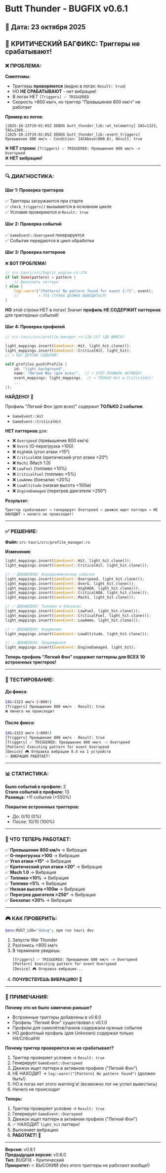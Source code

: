 # Butt Thunder - BUGFIX v0.6.1

## 📅 Дата: 23 октября 2025

## 🐛 КРИТИЧЕСКИЙ БАГФИКС: Триггеры не срабатывают!

### ❌ ПРОБЛЕМА:

**Симптомы:**
- Триггеры **проверяются** (видно в логах: `Result: true`)
- НО **НЕ СРАБАТЫВАЮТ** - нет вибрации!
- В логах НЕТ `[Triggers] ✅ TRIGGERED`
- Скорость >800 км/ч, но триггер "Превышение 800 км/ч" не работает

**Пример из логов:**
```
[2025-10-23T19:01:05Z DEBUG butt_thunder_lib::wt_telemetry] IAS=1323, TAS=1369...
[2025-10-23T19:01:05Z DEBUG butt_thunder_lib::event_triggers] Превышение 800 км/ч - Condition: IASAbove(800.0), Result: true
```

❌ **НЕТ строки:** `[Triggers] ✅ TRIGGERED: Превышение 800 км/ч -> Overspeed`  
❌ **НЕТ вибрации!**

---

### 🔍 ДИАГНОСТИКА:

#### Шаг 1: Проверка триггеров
✅ Триггеры загружаются при старте  
✅ `check_triggers()` вызывается в основном цикле  
✅ Условия проверяются и `Result: true`  

#### Шаг 2: Проверка событий
✅ `GameEvent::Overspeed` генерируется  
✅ События передаются в цикл обработки  

#### Шаг 3: Проверка паттернов
❌ **ВОТ ПРОБЛЕМА!**

```rust
// src-tauri/src/haptic_engine.rs:174
if let Some(pattern) = pattern {
    // Выполнить паттерн
} else {
    log::warn!("[Pattern] No pattern found for event {:?}", event);
    //         ⬆️ ЭТА СТРОКА ДОЛЖНА ВЫВОДИТЬСЯ!
}
```

**НО** этой строки НЕТ в логах! Значит **профиль НЕ СОДЕРЖИТ паттернов** для триггерных событий!

#### Шаг 4: Проверка профилей

```rust
// src-tauri/src/profile_manager.rs:116-117 (ДО ФИКСА)

light_mappings.insert(GameEvent::Hit, light_hit.clone());
light_mappings.insert(GameEvent::CriticalHit, light_hit);
// ⬇️ НЕТ ДРУГИХ СОБЫТИЙ!

self.profiles.push(Profile {
    id: "light_background",
    name: "Легкий Фон (для всех)",  // ⬅️ ЭТОТ ПРОФИЛЬ АКТИВЕН!
    event_mappings: light_mappings,  // ⬅️ ТОЛЬКО Hit и CriticalHit!
    ...
});
```

**НАЙДЕНО!** 🎯

Профиль "Легкий Фон (для всех)" содержит **ТОЛЬКО 2 события**:
- `GameEvent::Hit`
- `GameEvent::CriticalHit`

**НЕТ паттернов** для:
- ❌ `Overspeed` (превышение 800 км/ч)
- ❌ `OverG` (G-перегрузка >10G)
- ❌ `HighAOA` (угол атаки >15°)
- ❌ `CriticalAOA` (критический угол атаки >20°)
- ❌ `Mach1` (Mach 1.0)
- ❌ `LowFuel` (топливо <10%)
- ❌ `CriticalFuel` (топливо <5%)
- ❌ `LowAmmo` (боезапас <20%)
- ❌ `LowAltitude` (низкая высота <100м)
- ❌ `EngineDamaged` (перегрев двигателя >250°)

**Результат:**
```
Триггер срабатывает → генерирует Overspeed → движок ищет паттерн → НЕ НАХОДИТ → ничего не происходит!
```

---

### ✅ РЕШЕНИЕ:

**Файл:** `src-tauri/src/profile_manager.rs`

**Изменения:**
```rust
light_mappings.insert(GameEvent::Hit, light_hit.clone());
light_mappings.insert(GameEvent::CriticalHit, light_hit.clone());

// ✅ ДОБАВЛЕНО: Аэродинамические события
light_mappings.insert(GameEvent::Overspeed, light_hit.clone());
light_mappings.insert(GameEvent::OverG, light_hit.clone());
light_mappings.insert(GameEvent::HighAOA, light_hit.clone());
light_mappings.insert(GameEvent::CriticalAOA, light_hit.clone());
light_mappings.insert(GameEvent::Mach1, light_hit.clone());

// ✅ ДОБАВЛЕНО: Топливо и боезапас
light_mappings.insert(GameEvent::LowFuel, light_hit.clone());
light_mappings.insert(GameEvent::CriticalFuel, light_hit.clone());
light_mappings.insert(GameEvent::LowAmmo, light_hit.clone());

// ✅ ДОБАВЛЕНО: Окружение
light_mappings.insert(GameEvent::LowAltitude, light_hit.clone());

// ✅ ДОБАВЛЕНО: Повреждения
light_mappings.insert(GameEvent::EngineDamaged, light_hit);
```

**Теперь профиль "Легкий Фон" содержит паттерны для ВСЕХ 10 встроенных триггеров!**

---

### 🧪 ТЕСТИРОВАНИЕ:

#### До фикса:
```bash
IAS=1323 км/ч (>800!)
[Triggers] Превышение 800 км/ч - Result: true
❌ Ничего не происходит
```

#### После фикса:
```bash
IAS=1323 км/ч (>800!)
[Triggers] Превышение 800 км/ч - Result: true
[Triggers] ✅ TRIGGERED: Превышение 800 км/ч -> Overspeed
[Pattern] Executing pattern for event Overspeed
[Device] 🎮 Отправка вибрации 0.4 на 1 устройств
✅ ВИБРАЦИЯ РАБОТАЕТ!
```

---

### 📊 СТАТИСТИКА:

**Было событий в профиле:** 2  
**Стало событий в профиле:** 13  
**Разница:** +11 событий (+550%)

**Покрытие встроенных триггеров:**
- До: 0/10 (0%)
- После: 10/10 (100%)

---

### 🎯 ЧТО ТЕПЕРЬ РАБОТАЕТ:

✅ **Превышение 800 км/ч** → Вибрация  
✅ **G-перегрузка >10G** → Вибрация  
✅ **Угол атаки >15°** → Вибрация  
✅ **Критический угол атаки >20°** → Вибрация  
✅ **Mach 1.0** → Вибрация  
✅ **Топливо <10%** → Вибрация  
✅ **Топливо <5%** → Вибрация  
✅ **Низкая высота <100м** → Вибрация  
✅ **Перегрев двигателя >250°** → Вибрация  
✅ **Боезапас <20%** → Вибрация  

---

### 🎮 КАК ПРОВЕРИТЬ:

```bash
$env:RUST_LOG="debug"; npm run tauri dev
```

1. Запусти War Thunder
2. Разгонись >800 км/ч
3. В терминале увидишь:
   ```
   [Triggers] ✅ TRIGGERED: Превышение 800 км/ч -> Overspeed
   [Pattern] Executing pattern for event Overspeed
   [Device] 🎮 Отправка вибрации...
   ```
4. **ПОЧУВСТВУЕШЬ ВИБРАЦИЮ!** 🎉

---

### 📝 ПРИМЕЧАНИЯ:

**Почему это не было замечено раньше?**
- Встроенные триггеры добавлены в v0.6.0
- Профиль "Легкий Фон" существовал с v0.1.0
- Профили для самолётов/танков содержали нужные события
- НО дефолтный профиль (для Unknown) содержал только Hit/CriticalHit

**Почему триггер проверяется но не срабатывает?**
1. Триггер проверяет условие → `Result: true`
2. Генерирует `GameEvent::Overspeed`
3. Движок ищет паттерн в активном профиле ("Легкий Фон")
4. НЕ НАХОДИТ → `log::warn!("[Pattern] No pattern found")` (должен быть!)
5. НО в логах нет этого warning'а! (возможно лог не успел вывестись)
6. Ничего не происходит

**Теперь:**
1. Триггер проверяет условие → `Result: true`
2. Генерирует `GameEvent::Overspeed`
3. Движок ищет паттерн в активном профиле ("Легкий Фон")
4. ✅ НАХОДИТ `light_hit` паттерн!
5. Выполняет вибрацию
6. **РАБОТАЕТ!** 🎉

---

**Версия:** v0.6.1  
**Предыдущая версия:** v0.6.0  
**Тип:** BUGFIX - Критический  
**Приоритет:** 🔥 ВЫСОКИЙ (без этого триггеры не работают вообще!)


